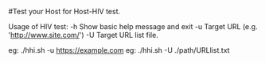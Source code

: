#Test your Host for Host-HIV test.

Usage of HIV test:
  -h   Show basic help message and exit
  -u   Target URL (e.g. 'http://www.site.com/')
  -U   Target URL list file.

eg: ./hhi.sh -u https://example.com
eg: ./hhi.sh -U ./path/URLlist.txt